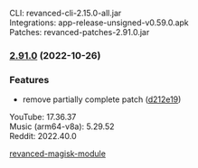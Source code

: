 CLI: revanced-cli-2.15.0-all.jar  
Integrations: app-release-unsigned-v0.59.0.apk  
Patches: revanced-patches-2.91.0.jar  

### [2.91.0](https://github.com/revanced/revanced-patches/compare/v2.90.0...v2.91.0) (2022-10-26)
### Features
* remove partially complete patch ([d212e19](https://github.com/revanced/revanced-patches/commit/d212e19c3276c2ba6550f03dfd9bba47b7773524))

  
YouTube: 17.36.37  
Music (arm64-v8a): 5.29.52  
Reddit: 2022.40.0  

[revanced-magisk-module](https://github.com/j-hc/revanced-magisk-module)  
